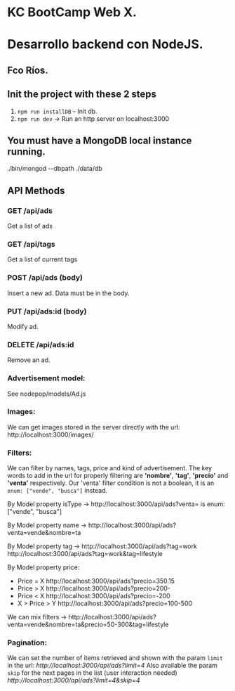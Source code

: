 # KC BootCamp Web X. 
# Desarrollo backend con NodeJS. 
## Fco Ríos.

## Init the project with these 2 steps
  1. `npm run installDB` - Init db.
  2. `npm run dev` -> Run an http server on localhost:3000

## You must have a MongoDB local instance running. 
./bin/mongod --dbpath ./data/db

## API Methods
### GET /api/ads
Get a list of ads

### GET /api/tags
Get a list of current tags 

### POST /api/ads (body)
Insert a new ad. Data must be in the body.

### PUT /api/ads:id (body)
Modify ad. 

### DELETE /api/ads:id 
Remove an ad.

### Advertisement model:
See nodepop/models/Ad.js

### Images:
We can get images stored in the server directly with the url:
http://localhost:3000/images/<nombreRecurso>

### Filters:
We can filter by names, tags, price and kind of advertisement. 
The key words to add in the url for properly filtering are **'nombre'**, **'tag'**, **'precio'** and **'venta'** respectively.
Our 'venta' filter condition is not a boolean, it is an `enum: ["vende", "busca"]` instead.  

By Model property isType -> http://localhost:3000/api/ads?venta=<value>
  <value> is enum: ["vende", "busca"]

By Model property name -> http://localhost:3000/api/ads?venta=vende&nombre=ta

By Model property tag -> http://localhost:3000/api/ads?tag=work
                         http://localhost:3000/api/ads?tag=work&tag=lifestyle 

By Model property price:
  - Price = X http://localhost:3000/api/ads?precio=350.15 
  - Price > X http://localhost:3000/api/ads?precio=200- 
  - Price < X http://localhost:3000/api/ads?precio=-200 
  - X > Price > Y http://localhost:3000/api/ads?precio=100-500 
 
We can mix filters -> http://localhost:3000/api/ads?venta=vende&nombre=ta&precio=50-300&tag=lifestyle

### Pagination:
We can set the number of items retrieved and shown with the param `limit` in the url:
*http://localhost:3000/api/ads?limit=4*
Also available the param `skip` for the next pages in the list (user interaction needed)
*http://localhost:3000/api/ads?limit=4&skip=4*